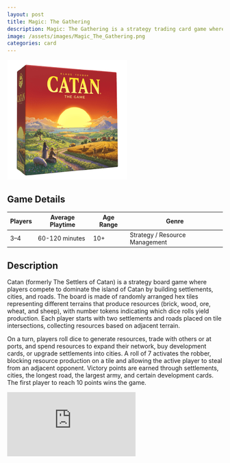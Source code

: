 ```yaml
---
layout: post
title: Magic: The Gathering
description: Magic: The Gathering is a strategy trading card game where players use decks of powerful spells, creatures, and artifacts to battle for victory.
image: /assets/images/Magic_The_Gathering.png 
categories: card
---
```


<div class="row">
  <!-- Image with .post-img -->
  <div class="col-6 col-12-small">
    <img src="/assets/images/CATAN.png" alt="CATAN" class="post-img">
  </div>

  <!-- Table -->
  <div class="col-6 col-12-small">
    <h2>Game Details</h2>
    <table class="centered-table">
      <thead>
        <tr>
          <th>Players</th>
          <th>Average Playtime</th>
          <th>Age Range</th>
          <th>Genre</th>
        </tr>
      </thead>
      <tbody>
        <tr>
          <td>3–4</td>
          <td>60-120 minutes</td>
          <td>10+</td>
          <td>Strategy / Resource Management</td>
        </tr>
      </tbody>
    </table>
  </div>
</div>
<div class="row">
  <div class="col-12">
    <h2>Description</h2>
    <p>
      Catan (formerly The Settlers of Catan) is a strategy board game where players compete to dominate the island of Catan by building settlements, cities, and roads. The board is made of randomly arranged hex tiles representing different terrains that produce resources (brick, wood, ore, wheat, and sheep), with number tokens indicating which dice rolls yield production. Each player starts with two settlements and roads placed on tile intersections, collecting resources based on adjacent terrain.
    </p>
    <p>
      On a turn, players roll dice to generate resources, trade with others or at ports, and spend resources to expand their network, buy development cards, or upgrade settlements into cities. A roll of 7 activates the robber, blocking resource production on a tile and allowing the active player to steal from an adjacent opponent. Victory points are earned through settlements, cities, the longest road, the largest army, and certain development cards. The first player to reach 10 points wins the game.
    </p>
  </div>
</div>
<div class="video-wrapper">
  <div class="ratio-box">
    <iframe src="https://www.youtube.com/embed/8Yj0Y3GKE40?si=eMzHc3BdcDvr6mPX"
            title="YouTube video player"
            frameborder="0"
            allow="accelerometer; autoplay; clipboard-write; encrypted-media; gyroscope; picture-in-picture; web-share"
            allowfullscreen></iframe>
  </div>
</div>

